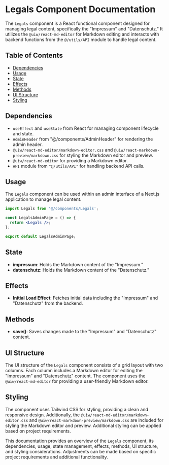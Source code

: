 # Legals Component Documentation

The `Legals` component is a React functional component designed for managing legal content, specifically the "Impressum" and "Datenschutz." It utilizes the `@uiw/react-md-editor` for Markdown editing and interacts with backend functions from the `@/utils/API` module to handle legal content.

## Table of Contents

- [Dependencies](#dependencies)
- [Usage](#usage)
- [State](#state)
- [Effects](#effects)
- [Methods](#methods)
- [UI Structure](#ui-structure)
- [Styling](#styling)

## Dependencies

- `useEffect` and `useState` from React for managing component lifecycle and state.
- `AdminHeader` from "@/components/AdminHeader" for rendering the admin header.
- `@uiw/react-md-editor/markdown-editor.css` and `@uiw/react-markdown-preview/markdown.css` for styling the Markdown editor and preview.
- `@uiw/react-md-editor` for providing a Markdown editor.
- `API` module from `"@/utils/API"` for handling backend API calls.

## Usage

The `Legals` component can be used within an admin interface of a Next.js application to manage legal content.

```jsx
import Legals from '@/components/Legals';

const LegalsAdminPage = () => {
  return <Legals />;
};

export default LegalsAdminPage;
```

## State

- **impressum**: Holds the Markdown content of the "Impressum."
- **datenschutz**: Holds the Markdown content of the "Datenschutz."

## Effects

- **Initial Load Effect**: Fetches initial data including the "Impressum" and "Datenschutz" from the backend.

## Methods

- **save()**: Saves changes made to the "Impressum" and "Datenschutz" content.

## UI Structure

The UI structure of the `Legals` component consists of a grid layout with two columns. Each column includes a Markdown editor for editing the "Impressum" and "Datenschutz" content. The component uses the `@uiw/react-md-editor` for providing a user-friendly Markdown editor.

## Styling

The component uses Tailwind CSS for styling, providing a clean and responsive design. Additionally, the `@uiw/react-md-editor/markdown-editor.css` and `@uiw/react-markdown-preview/markdown.css` are included for styling the Markdown editor and preview. Additional styling can be applied based on project requirements.

This documentation provides an overview of the `Legals` component, its dependencies, usage, state management, effects, methods, UI structure, and styling considerations. Adjustments can be made based on specific project requirements and additional functionality.